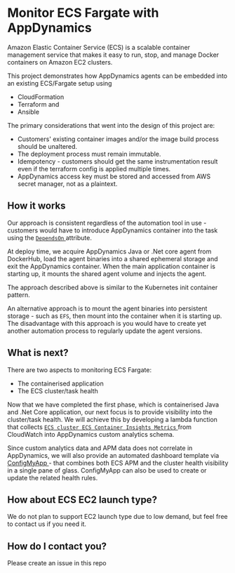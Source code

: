 
# Monitor ECS Fargate with AppDynamics  

Amazon Elastic Container Service (ECS) is a scalable container management service that makes it easy to run, stop, and manage Docker containers on Amazon EC2 clusters.

This project demonstrates how AppDynamics agents can be embedded into an existing ECS/Fargate setup using 

- CloudFormation
- Terraform and
- Ansible

The primary considerations that went into the design of this project are:

- Customers' existing container images and/or the image build process should be unaltered.
- The deployment process must remain immutable.
- Idempotency - customers should get the same instrumentation result even if the terraform config is applied multiple times.
- AppDynamics access key must be stored and accessed from AWS secret manager, not as a plaintext.

## How it works

Our approach is consistent regardless of the automation tool in use - customers would have to introduce AppDynamics container into the task using the <a href="https://docs.aws.amazon.com/AWSCloudFormation/latest/UserGuide/aws-attribute-dependson.html"> `DependsOn` </a> attribute.

At deploy time, we acquire AppDynamics Java or .Net core agent from DockerHub, load the agent binaries into a shared ephemeral storage and exit the AppDynamics container. When the main application container is starting up, it mounts the shared agent volume and injects the agent.

The approach described above is similar to the Kubernetes init container pattern.

An alternative approach is to mount the agent binaries into persistent storage - such as `EFS`, then mount into the container when it is starting up. The disadvantage with this approach is you would have to create yet another automation process to regularly update the agent versions.  

## What is next?

There are two aspects to monitoring ECS Fargate: 

- The containerised application
- The ECS cluster/task health

Now that we have completed the first phase, which is containerised Java and .Net Core application, our next focus is to provide visibility into the cluster/task health. We will achieve this by developing a lambda function that collects <a href="https://docs.aws.amazon.com/AmazonCloudWatch/latest/monitoring/Container-Insights-metrics-ECS.html"> `ECS cluster ECS Container Insights Metrics` </a> from CloudWatch into AppDynamics custom analytics schema.

Since custom analytics data and APM data does not correlate in AppDynamics, we will also provide an automated dashboard template via  <a href="https://appdynamics.github.io/ConfigMyApp/"> ConfigMyApp </a> - that combines both ECS APM and the cluster health visibility in a single pane of glass.  ConfigMyApp can also be used to create or update the related health rules.

## How about ECS EC2 launch type?

We do not plan to support EC2 launch type due to low demand, but feel free to contact us if you need it. 

## How do I contact you?

Please create an issue in this repo
